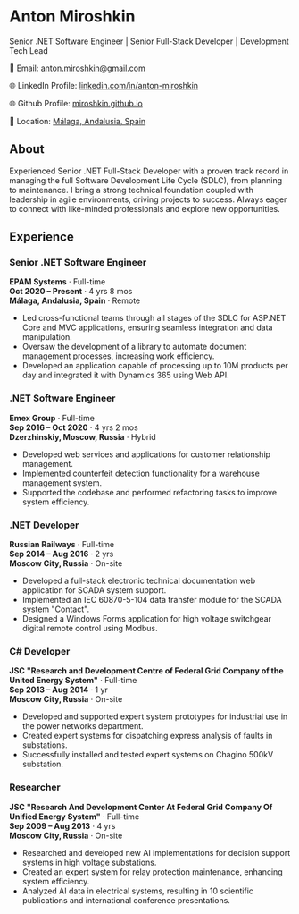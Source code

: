 # Anton Miroshkin
Senior .NET Software Engineer | Senior Full-Stack Developer | Development Tech Lead

📧 Email: anton.miroshkin@gmail.com

🌐 LinkedIn Profile: [linkedin.com/in/anton-miroshkin](https://linkedin.com/in/anton-miroshkin)

🌐 Github Profile: [miroshkin.github.io](https://miroshkin.github.io/)

📍 Location: [Málaga, Andalusia, Spain](https://maps.app.goo.gl/MFTqi6tQheXa8xZL7)



## About

Experienced Senior .NET Full-Stack Developer with a proven track record in managing the full Software Development Life Cycle (SDLC), from planning to maintenance. I bring a strong technical foundation coupled with leadership in agile environments, driving projects to success. Always eager to connect with like-minded professionals and explore new opportunities.

## Experience

### Senior .NET Software Engineer  

**EPAM Systems** · Full-time  
**Oct 2020 – Present** · 4 yrs 8 mos  
**Málaga, Andalusia, Spain** · Remote  

- Led cross-functional teams through all stages of the SDLC for ASP.NET Core and MVC applications, ensuring seamless integration and data manipulation.  
- Oversaw the development of a library to automate document management processes, increasing work efficiency.  
- Developed an application capable of processing up to 10M products per day and integrated it with Dynamics 365 using Web API.

### .NET Software Engineer  

**Emex Group** · Full-time  
**Sep 2016 – Oct 2020** · 4 yrs 2 mos  
**Dzerzhinskiy, Moscow, Russia** · Hybrid  

- Developed web services and applications for customer relationship management.  
- Implemented counterfeit detection functionality for a warehouse management system.  
- Supported the codebase and performed refactoring tasks to improve system efficiency.

### .NET Developer  

**Russian Railways** · Full-time  
**Sep 2014 – Aug 2016** · 2 yrs  
**Moscow City, Russia** · On-site  

- Developed a full-stack electronic technical documentation web application for SCADA system support.  
- Implemented an IEC 60870-5-104 data transfer module for the SCADA system "Contact".  
- Designed a Windows Forms application for high voltage switchgear digital remote control using Modbus.

### C# Developer  

**JSC "Research and Development Centre of Federal Grid Company of the United Energy System"** · Full-time  
**Sep 2013 – Aug 2014** · 1 yr  
**Moscow City, Russia** · On-site  

- Developed and supported expert system prototypes for industrial use in the power networks department.  
- Created expert systems for dispatching express analysis of faults in substations.  
- Successfully installed and tested expert systems on Chagino 500kV substation.

### Researcher  

**JSC "Research And Development Center At Federal Grid Company Of Unified Energy System"** · Full-time  
**Sep 2009 – Aug 2013** · 4 yrs  
**Moscow City, Russia** · On-site  

- Researched and developed new AI implementations for decision support systems in high voltage substations.  
- Created an expert system for relay protection maintenance, enhancing system efficiency.  
- Analyzed AI data in electrical systems, resulting in 10 scientific publications and international conference presentations.
